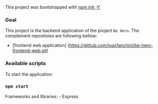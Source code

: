 This project was bootstrapped with [npm init -Y](https://expressjs.com/pt-br/starter/installing.html)

### Goal
This project is the backend application of the project `Be Hero`. The complement repositoies are following bellow:
  - [frontend web application] (https://github.com/joaofanchini/be-hero-frontend-web.git)

### Available scripts

To start the application: 
  ### `npm start`

Frameworks and libraries: - Express
